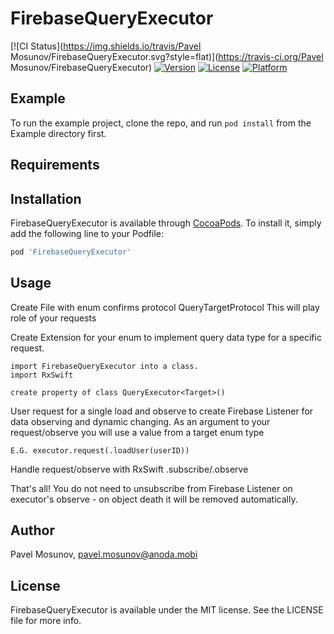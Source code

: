 # FirebaseQueryExecutor

[![CI Status](https://img.shields.io/travis/Pavel Mosunov/FirebaseQueryExecutor.svg?style=flat)](https://travis-ci.org/Pavel Mosunov/FirebaseQueryExecutor)
[![Version](https://img.shields.io/cocoapods/v/FirebaseQueryExecutor.svg?style=flat)](https://cocoapods.org/pods/FirebaseQueryExecutor)
[![License](https://img.shields.io/cocoapods/l/FirebaseQueryExecutor.svg?style=flat)](https://cocoapods.org/pods/FirebaseQueryExecutor)
[![Platform](https://img.shields.io/cocoapods/p/FirebaseQueryExecutor.svg?style=flat)](https://cocoapods.org/pods/FirebaseQueryExecutor)

## Example

To run the example project, clone the repo, and run `pod install` from the Example directory first.

## Requirements

## Installation

FirebaseQueryExecutor is available through [CocoaPods](https://cocoapods.org). To install
it, simply add the following line to your Podfile:

```ruby
pod 'FirebaseQueryExecutor'
```

## Usage


Create File with enum confirms protocol QueryTargetProtocol
This will play role of your requests

Create Extension for your enum to implement query data type for a specific request.
```
import FirebaseQueryExecutor into a class.
import RxSwift

create property of class QueryExecutor<Target>()
```

User request for a single load and observe to create Firebase Listener for data observing and dynamic changing.
As an argument to your request/observe you will use a value from a target enum type
```
E.G. executor.request(.loadUser(userID))
```

Handle request/observe with RxSwift .subscribe/.observe

That's all! You do not need to unsubscribe from Firebase Listener on executor's observe - on object death it will be
removed automatically.



## Author

Pavel Mosunov, pavel.mosunov@anoda.mobi

## License

FirebaseQueryExecutor is available under the MIT license. See the LICENSE file for more info.
